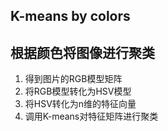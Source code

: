## K-means by colors
## 根据颜色将图像进行聚类

1. 得到图片的RGB模型矩阵  
2. 将RGB模型转化为HSV模型  
3. 将HSV转化为n维的特征向量  
4. 调用K-means对特征矩阵进行聚类